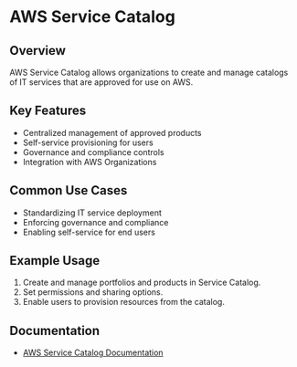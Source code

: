 # AWS Service Catalog

## Overview
AWS Service Catalog allows organizations to create and manage catalogs of IT services that are approved for use on AWS.

## Key Features
- Centralized management of approved products
- Self-service provisioning for users
- Governance and compliance controls
- Integration with AWS Organizations

## Common Use Cases
- Standardizing IT service deployment
- Enforcing governance and compliance
- Enabling self-service for end users

## Example Usage
1. Create and manage portfolios and products in Service Catalog.
2. Set permissions and sharing options.
3. Enable users to provision resources from the catalog.

## Documentation
- [AWS Service Catalog Documentation](https://docs.aws.amazon.com/servicecatalog/)
